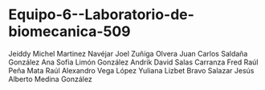 # Equipo-6--Laboratorio-de-biomecanica-509
Jeiddy Michel Martinez Navéjar 
Joel Zuñiga Olvera 
Juan Carlos Saldaña González 
Ana Sofia Limón González 
Andrik David Salas Carranza
Fred Raúl Peña Mata 
Raúl Alexandro Vega López 
Yuliana Lizbet Bravo Salazar
Jesús Alberto Medina González
